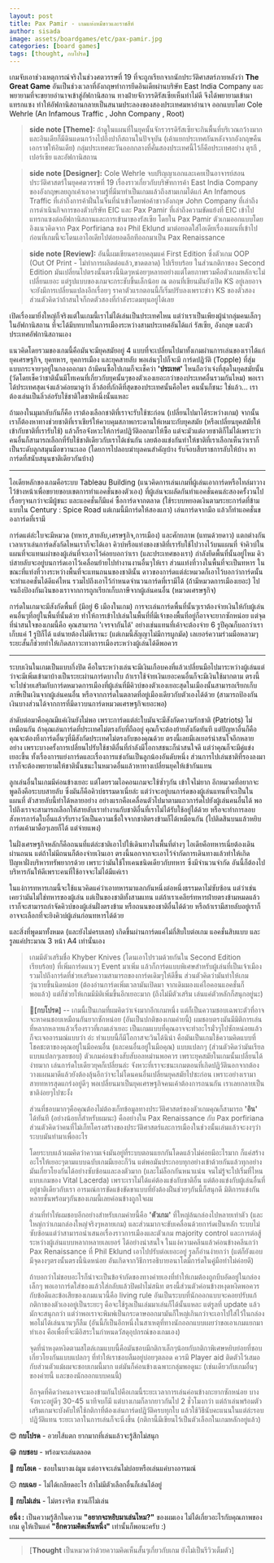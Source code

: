 ```yaml
---
layout: post
title: Pax Pamir - เกมแห่งหมีขาวและราชสีห์
author: sisada
image: assets/boardgames/etc/pax-pamir.jpg
categories: [board games]
tags: [thought, กบโปรด]
---
```

เกมจับเอาช่วงเหตุการณ์จริงในช่วงศตวรรษที่ 19 ที่จะถูกเรียกจากนักประวัติศาสตร์ภายหลังว่า **The Great Game** อันเป็นช่วงเวลาที่อังกฤษทำการยึดอินเดียผ่านบริษัท East India Company และพยายามที่จะขยายอำนาจเข้าสู่อัฟกานิสถาน ทางฝ่ายจักวรรดิรัสเซียเห็นท่าไม่ดี จึงได้พยายามเข้ามาแทรกแซง ทำให้อัฟกานิสถานกลายเป็นสนามประลองของสองประเทศมหาอำนาจ ออกแบบโดย Cole Wehrle (An Infamous Traffic , John Company , Root)

> **side note [Theme]:** ถ้าดูในแผนที่ในยุคนั้นจักรวรรดิรัสเซียจะกินพื้นที่บริเวณกว้างมาก และอินเดียก็มีดินแดนกว้างไปถึงปากีสถานในปัจจุบัน (เค้าแยกประเทศกันหลังจากอังกฤษคืนเอกราชให้อินเดีย) กลุ่มประเทศตะวันออกกลางที่คั่นสองประเทศนี้ไว้ก็คือประเทศอย่าง ตุรกี , เปอร์เซีย และอัฟกานิสถาน



> **side note [Designer]:** Cole Wehrle จบปริญญาเอกและเคยเป็นอาจารย์สอนประวัติศาสตร์ในยุคศตวรรษที่ 19 เรื่องราวเกี่ยวกับบริษัทการค้า East India Company ของอังกฤษเลยถูกเค้าเอาความรู้ที่มีมาทำเป็นเกมแล้วถึงสามเกมได้แก่ An Infamous Traffic ที่เล่าถึงการค้าฝิ่นในจีนที่นำเข้าโดยพ่อค้าชาวอังกฤษ John Company ที่เล่าถึงการดำเนินกิจการของตัวบริษัท EIC และ Pax Pamir ที่เล่าถึงความขัดแย้งที่ EIC เข้าไปแทรกแซงต่ออัฟกานิสถานและการเข้ามาของรัสเซีย โดยใน Pax Pamir ตัวเกมออกแบบโดยอิงแนวคิดจาก Pax Porfiriana ของ Phil Eklund มาต่อยอดใส่ไอเดียเรื่องแผนที่เข้าไป ก่อนที่เกมนี้จะโดนเอาไอเดียไปต่อยอดอีกทีออกมาเป็น Pax Renaissance



> **side note [Review]:** อันนี้ผมเขียนครอบคลุมแค่ First Edition ซึ่งตัวเกม OOP (Out Of Print - ไม่ทำการผลิตต่อแล้ว,ขาดตลาด) ไปเรียบร้อย ในส่วนกติกาของ Second Edition มันเปลี่ยนไปตรงนั้นตรงนี้นิดๆหน่อยๆหลายอย่างแต่โดยภาพรวมคือตัวเกมหลักจะไม่เปลี่ยนเยอะ แต่รูปแบบของเกมจะกระชับขึ้นเล็กน้อย ณ ตอนที่เขียนมันยังเปิด KS อยู่เลยอาจจะยังมีการเปลี่ยนแปลงอีกเรื่อยๆ ราคาตัวแรกตอนนี้ก็เริ่มปรับลงเพราะข่าว KS ของตัวสอง ส่วนตัวคิดว่าถ้าสนใจก็กดตัวสองที่กำลังระดมทุนอยู่ได้เลย


เปิดเรื่องมายิ่งใหญ่ก็จริงแต่ในเกมนี้เราไม่ได้เล่นเป็นประเทศไหน แต่ว่าเราเป็นเพียงผู้นำกลุ่มคนเล็กๆในอัฟกานิสถาน ที่จะได้มีบทบาทในการเมืองระหว่างสามประเทศอันได้แก่ รัสเซีย, อังกฤษ และตัวประเทศอัฟกานิสถานเอง

แนวคิดโดยรวมของเกมนี้คือมันจะมียุคสมัยอยู่ 4 แบบที่จะเปลี่ยนไปมาทั้งเกมผ่านการเล่นของเราได้แก่ ยุคเศรษฐกิจ, ยุคทหาร, ยุคการเมือง และยุคสายลับ พอเล่นๆไปก็จะมี การ์ดปฎิวัติ (Topple) ที่สุ่มแบบกระจายๆอยู่ในกองออกมา ถ้ามีคนซื้อไปเกมก็จะเช็คว่า **'ประเทศ'** ไหนถือว่าเจ๋งที่สุดในยุคสมัยนั้น (วัดโดยเช็คว่าชาตินั้นมีโทเคนที่เกี่ยวกับยุคนั้นๆของตัวเองเยอะกว่าของประเทศอื่นรวมกันไหม) พอเราได้ประเทศสุดเจ๋งแล้วค่อยมาดูว่า ลิ่วล้อที่ภักดีที่สุดของประเทศนั้นคือใคร คนนั้นก็ชนะ ใช่แล้ว... เราต้องเล่นเป็นลิ่วล่อรับใช้ชาติใดชาติหนึ่งนั้นแหละ

ถ้ามองในมุมกลับกันก็คือ เราต้องเลือกชาติที่เราจะรับใช้ซะก่อน (เปลี่ยนไปมาได้ระหว่างเกม) จากนั้นเราก็ต้องหาทางช่วยชาติที่เราเชียร์ให้ควบคุมสภาพกระดานให้เหมาะกับยุคสมัย (หรือเปลี่ยนยุคสมัยให้เข้ากับชาติที่เรารับใช้) แล้วก็รอจังหวะให้การ์ดปฎิวัติออกมาให้ซื้อ แต่จะมัวแต่อวยชาติก็ไม่ได้เพราะว่าคนอื่นก็สามารถเลือกที่รับใช้ชาติเดียวกับเราได้เช่นกัน เลยต้องแข่งกันทำให้ชาติที่เราเลือกเห็นว่าเราก็เป็นระดับลูกสมุนมือขวานะเออ (โดยการไปลอบฆ่าบุลคนสำคัญบ้าง รับจ๊อบสืบราชการลับให้บ้าง หาการ์ดที่สนับสนุนชาติเดียวกันบ้าง)


---



ไอเดียหลักของเกมคือระบบ Tableau Building (แนวคิดการเล่นเกมที่ผู้เล่นเอาการ์ดหรือไทล์มาวางไว้ข้างหน้าเพื่อขยายขอบเขตการทำแอคชั่นของตัวเอง) ที่ผู้เล่นจะผลัดกันทำแอคชั่นคนล่ะสองครั้งวนไปเรื่อยๆจนกว่าจะมีผู้ชนะ และแอคชั่นก็มีแค่ ซื้อการ์ดจากตลาด (ใช้ระบบหยอดเงินตามระยะการ์ดที่ข้ามแบบใน Century : Spice Road แต่เกมนี้มีการ์ดให้สองแถว) เล่นการ์ดจากมือ แล้วก็ทำแอคชั่นของการ์ดที่เรามี

การ์ดแต่ล่ะใบจะมีหมวด (ทหาร,สายลับ,เศรษฐกิจ,การเมือง) และศักยภาพ (แทนด้วยดาว) แตกต่างกัน เวลาเราเล่นการ์ดสังกัดไหนเราก็จะได้เอา คิวบ์หรือแท่งของชาติที่เรารับใช้ไปวางไว้บนแผนที่ จำคิวบ์ในแผนที่จะแทนเผ่าของผู้เล่นที่จะเอาไว้ค่อยบอกว่าเรา (และประเทศของเรา) กำลังยึดพื้นที่นั้นอยู่ไหม คิวบ์สายลับจะอยู่บนการ์ดเอาไว้เคลื่อนย้ายไปทำงานงานอื่นๆให้เรา ส่วนแท่งที่วางในพื้นที่จะเป็นทหาร ในขณะที่แท่งที่วางระหว่างพื้นที่จะแทนถนนของชาตินั้น ดาวของการ์ดแต่ล่ะหมวดก็เอาไว้บอกว่าการ์ดนั้นจะทำแอคชั่นได้ดีแค่ไหน รวมไปถึงเอาไว้กำหนดจำนวนการ์ดที่เรามีได้ (ถ้ามีหมวดการเมืองเยอะ) ไปจนถึงป้องกันเงินของเราจากการถูกเรียกเก็บภาษีจากผู้เล่นคนอื่น (หมวดเศรษฐกิจ)

การ์ดในเกมจะมีสังกัดพื้นที่ (มีอยู่ 6 เมืองในเกม) การจะเล่นการ์ดพื้นที่นั้นๆเราต้องจ่ายเงินให้กับผู้เล่นคนอื่นๆที่อยู่ในพื้นที่นั้นด้วย ทำให้การเข้าไปเล่นในพื้นที่ที่มีเจ้าของพื้นที่อยู่ก็อาจจะยากซักหน่อย แต่จุดที่น่าสนใจของเกมนี้คือ คุณสามารถ 'เจรจากันได้' อย่างเช่นแทนที่เค้าจะต้องจ่าย 6 รูปีคุณก็บอกว่าเราเก็บแค่ 1 รูปีก็ได้ แต่นายต้องไม่ตีเรานะ (แต่เกมนี้สัญญาไม่มีการผูกมัด) เลเยอร์ความร่วมมือหลวมๆระยะสั้นก็ช่วยทำให้เกิดสภาวะทางการเมืองระหว่างผู้เล่นได้ดีพอควร


---



ระบบเงินในเกมเป็นแบบกึ่งปิด คือในระหว่างเล่นจะมีเงินเกือบคงที่แล้วเปลี่ยนมือไปมาระหว่างผู้เล่นแต่ว่าจะมีเพิ่มเข้ามาบ้างเป็นระยะผ่านการ์ดบางใบ ถ้าเราใช้จ่ายเงินเยอะคนอื่นก็จะมีเงินใช้มากตาม ตรงนี้จะไปช่วยเสริมกับการ์ดหมวดการเมืองที่ผู้เล่นที่มีคิวบ์ของตัวเองเยอะสุดในเมืองนั้นสามารถเรียกเก็บภาษีเป็นเงินจากผู้เล่นคนอื่น หรือจากการ์ดในตลาดที่อยู่เมืองเดียวกับตัวเองได้ด้วย (สามารถป้องกันเงินบางส่วนได้จากการที่มีดาวบนการ์ดหมวดเศรษฐกิจเยอะพอ)

ลำดับต่อมาคือคุณมีแค่เงินยังไม่พอ เพราะการ์ดแต่ล่ะใบมันจะมีสังกัดความรักชาติ (Patriots) ไม่เหมือนกัน ถ้าคุณเล่นการ์ดที่ประเทศไม่ตรงกับที่ถืออยู่ คุณก็จะต้องย้ายสังกัดทันที แต่ปัญหาอื่นก็คือคุณจะต้องทิ้งการ์ดอื่นๆที่มีสังกัดประเทศไม่ตรงกับของคุณด้วย ตรงนี้เลยมีเลเยอร์น่าสนใจอีกหลายอย่าง เพราะบางครั้งการเปลี่ยนไปรับใช้ชาติอื่นที่กำลังมีโอกาสชนะก็น่าสนใจดี แต่ว่าคุณก็จะมีคู่แข่งเยอะขึ้น ทั้งเรื่องการแย่งการ์ดและเรื่องการแข่งกันเป็นลูกน้องอันดับหนึ่ง ส่วนการไปเล่นชาติที่รองลงมาเราก็จะต้องพยายามให้ชาตินั้นชนะในหมวดอื่นแล้วหาทางเปลี่ยนยุคให้เข้ากันแทน

ลูกเล่นอื่นในเกมมีค่อนข้างเยอะ แต่โดยรวมไอคอนเกมจะใช้ซ้ำๆกัน เข้าใจไม่ยาก อีกหมวดที่อยากจะพูดถึงคือระบบสายลับ ซึ่งมันก็คือคิวบ์ธรรมดาเนี่ยล่ะ แต่ว่าจะอยู่บนการ์ดของผู้เล่นแทนที่จะเป็นในแผนที่ ตัวสายลับนี้ทำได้หลายอย่าง อย่างแรกคือเคลื่อนตัวไปมาตามแถวการ์ดไปยังผู้เล่นคนอื่นได้ พอไปถึงเราจะสามารถเลือกให้สายลับเราทำงานกับชาติอื่นที่เราไม่ได้รับใช้อยู่ได้ด้วย หรือจะทำการลอบสังหารการ์ดใบอื่นแล้วรับรางวัลเป็นความเชื่อใจจากชาติตรงข้ามก็ได้เหมือนกัน (ไปติดสินบนแล้วหยิบการ์ดเค้ามาดื้อๆเลยก็ได้ แต่จ่ายแพง)

ในฝั่งเศรษฐกิจหลักก็คือถนนที่แต่ล่ะชาติเอาไปใช้เดินทางในพื้นที่ต่างๆ ไอเดียคือทหารเนี่ยต้องเดินผ่านถนน แต่ถ้าไม่มีถนนก็ต้องจ่ายเงินเอา ตรงนี้นอกจากจะเอาไว้จำกัดการเดินทางแล้วทำให้เกิดปัญหาฝั่งบริหารทรัพยากรด้วย เพราะว่ามันใช้โทเคนชนิดเดียวกับทหาร ซึ่งมีจำนวนจำกัด อันนี้ก็ต้องไปบริหารกันให้ดีเพราะคนที่ใช้อาจจะไม่ได้มีแค่เรา

ในแง่การทหารเกมนี้จะใช้แนวคิดแค่ว่าเอาทหารมาแลกกันหนึ่งต่อหนึ่งธรรมดาไม่ซับซ้อน แต่ว่าเช่นเคยว่ามันไม่ใช่ทหารของผู้เล่น แต่เป็นของชาติทั้งสามแทน แต่ถ้าเราเคลียร์ทหารฝ่ายตรงข้ามหมดแล้วเราก็จะสามารถกำจัดคิวบ์ของผู้เล่นฝั่งตรงข้าม หรือถนนของชาติอื่นได้ด้วย หรือถ้าเรามีสายลับอยู่เราก็อาจจะเลือกที่จะยิงคิวบ์ผู้เล่นก่อนทหารได้ด้วย

และสิ่งที่พูดมาทั้งหมด (และยังไม่ครบเลย) เกิดขึ้นผ่านการ์ดแค่ไม่กี่สิบใบต่อเกม แอคชั่นสิบแบบ และรูลแค่ประมาณ 3 หน้า A4 เท่านั้นเอง


> เกมมีตัวเสริมชื่อ Khyber Knives (โดนเอาไปรวมด้วยกันใน Second Edition เรียบร้อย) ที่เพิ่มการ์ดแนวๆ Event มาเพิ่ม แล้วก็การ์ดแบบพิเศษสำหรับผู้เล่นที่เป็นเจ้าเมือง รวมไปถึงการ์ดที่ช่วยเสริมความสามารถของการ์ดเดิมๆให้ดีขึ้น ส่วนตัวคิดว่ามันทำให้เกมวุ่นวายขึ้นนิดหน่อย (ต้องอ่านการ์ดเพิ่มเวลามันเปิดมา จากเดิมมองแค่ไอคอนแอคชั่นก็พอแล้ว) แต่ก็ช่วยให้เกมมีมิติเพิ่มขึ้นอีกเยอะมาก (ถึงไม่มีตัวเสริม เล่นแค่ตัวหลักก็สนุกอยู่นะ)



> 🐸**[กบโปรด]** -- เกมนี้เป็นเกมที่ผมคิดว่าเจ๋งมากอีกเกมหนึ่ง แต่ก็เป็นความชอบเฉพาะตัวที่อาจจะหาคนชอบเหมือนกันยากซักหน่อย (อันเป็นปกติของเกมค่ายนี้) ผมชอบตรงมันมีมิติการเล่นที่หลากหลายแล้วเรื่องราวที่เกมเล่าเยอะ เป็นเกมแบบที่คุณอาจจะทำอะไรมั่วๆไปซักหน่อยแล้วก็จะเจออารมณ์แบบว่า อ่ะ ทำแบบนี้ก็มีโอกาสจะวินได้นิน่า คือมันเป็นเกมใช้ความคิดแบบที่โชคชะตาของคุณอยู่ในมือคนอื่น (และคนอื่นอยู่ในมือคุณ) แบบแปลกๆ (ส่วนตัวคิดว่ามันเรียลแบบแปลกๆเลยชอบ) ตัวเกมค่อนข้างสับสับอลหม่านพอควร เพราะยุคสมัยในเกมนั้นเปลี่ยนได้ง่ายมาก เล่นการ์ดใบเดียวยุคก็เปลี่ยนล่ะ จังหวะที่เราจะชนะเกมตอนที่เกิดปฎิวัตินอกจากต้องวางแผนมาดีแล้วยังต้องลุ้นอีกว่าจะไม่โดนคนอื่นเปลี่ยนยุคสมัยไปซะก่อน เพราะอย่างเรามาสายทหารสุดแกร่งอยู่ดีๆ พอเปลี่ยนมาเป็นยุคเศรษฐกิจคนเค้าต้องการถนนกัน เราเลยกลายเป็นชาติง่อยๆไปซะงั้ง
> 
> ส่วนที่ชอบมากๆคือคุณต้องไม่ต้องเก็ทข้อมูลทางประวัติศาสตร์ของตัวเกมคุณก็สามารถ **'อิน'** ได้ทันที (อย่างน้อยก็สำหรับผมนะ) คืออย่างใน Pax Renaissance กับ Pax porfiriana ส่วนตัวคิดว่าคนที่ไม่เก็ทโครงสร้างของประวัติศาสตร์และการเมืองในช่วงนั้นเล่นแล้วจะงงๆว่าระบบมันทำมาเพื่ออะไร
> 
> โดยระบบแล้วผมคิดว่าความเจ๋งมันอยู่ที่ระบบตอนแยกกันโดดแล้วไม่ค่อยมีอะไรมาก ก็แค่สร้างอะไรให้เยอะๆตามแบบฉบับเกมมีเยอะก็วิน แต่พอมันประกอบทุกอย่างเข้าด้วยกันแล้วทุกอย่างมันเกี่ยวโยงกันได้อย่างซับซ้อนและลงตัวมาก (และไม่ล็อกกันหนาแน่น จนไม่รู้จะไปเริ่มที่ไหนแบบเกมของ Vital Lacerda) เพราะเราไม่ได้แค่ต้องแข่งกับชาติอื่น แต่ต้องแข่งกับผู้เล่นอื่นที่อยู่ชาติเดียวกับเรา อารมณ์การขัดแข้งขัดขาแบบที่ยังต้องฝืนช่วยๆกันนี้ก็สนุกดี มิติการแข่งกันหลายชั้นพร้อมๆกันของเกมนี้เลยค่อนข้างถูกใจผม
> 
> ส่วนที่ทำให้ผมชอบอีกอย่างสำหรับเกมค่ายนี้คือ **'ตัวเกม'** ที่ใหญ่ล้นกล่องไปหลายเท่าตัว (และใหญ่กว่าเกมกล่องใหญ่จริงๆหลายเกม) และส่วนมากจะขับเคลื่อนด้วยการ์ดเป็นหลัก ระบบไม่ซับซ้อนแต่ว่าสามารถนำเสนอเรื่องราวการเมืองและตัวเกม majority control และการต่อสู้ระหว่างผู้เล่นแบบหลากหลายเลเยอร์ ได้อย่างน่าสนใจ ในแง่ความคลีนแล้วค่อนข้างคลีนกว่า Pax Renaissance ที่ Phil Eklund เอาไปปรับต่อเยอะอยู่ รูลก็อ่านง่ายกว่า (แต่ก็ยังแอบมีจุดงงๆตรงนั้นตรงนี้นิดหน่อย อันเกิดจากวิธีการอธิบายอนาโตมี่การ์ดในคู่มือทำไม่ค่อยดี)
> 
> ถ้าบอกว่าไม่ชอบอะไรก็น่าจะเป็นข้อจำกัดของทางค่ายเองที่ทำให้เกมต้องถูกบีบอัดอยู่ในกล่องเล็กๆ พอเอาการ์ดใส่ซองแล้วใส่กลับแล้วปิดฝาไม่สนิท ตรงนี้ส่วนตัวค่อนข้างหงุดหงิดพอควร กับข้อดีและข้อเสียของเกมแนวนี้คือ living rule อันเป็นระบบที่นักออกแบบจะคอยปรับแก้กติกาของตัวเองอยู่เป็นระยะๆ คือจะใช้รูลเป็นเล่มมาเล่นก็ได้นั้นแหละ แต่รูลที่ update แล้วมักจะสนุกกว่า แต่ว่าพอเราจะพิมพ์เป็นกระดาษออกมามันก็ใหญ่เกินกว่าจะเอาไปใส่ไว้ในกล่อง พอไม่ได้เล่นนานๆก็ลืม (อันนี้ก็เป็นอีกหนึ่งในสาเหตุที่ทางนักออกแบบเผยว่าขอเอาเกมแยกมาทำเอง คือเพื่อที่จะมีอิสระในกำหนดวัสดุอุปกรณ์ของเกมเอง)
> 
> จุดที่น่าหงุดหงิดตามสไตล์เกมแบบนี้คือมันชอบมีกติกาเล็กๆน้อยกับกติกาพิเศษหยิบย่อยที่ชอบเกี่ยวโยงกันแบบแปลกๆ ที่ทำให้เราชอบลืมอยู่บ่อยๆตลอด ควรมี Player aid ติดตัวไว้เสมอ กับส่วนตัวแม้ผมจะชอบเกมนี้มาก แต่มันก็ค่อนข้างเฉพาะกลุ่มพอดูนะ (เช่นเดียวกับเกมอื่นๆของค่ายนี้ และของนักออกแบบคนนี้)
> 
> อีกจุดที่คิดว่าคนอาจจะมองข้ามกันไปคือเกมนี้ระยะเวลาการเล่นค่อนข้างกะยากซักหน่อย บางจังหวะอยู่ดีๆ 30-45 นาทีจบก็มี แต่บางเกมก็ลากยาวกันไป 2 ชั่วโมงกว่า แต่ถ้าเล่นพร้อมตัวเสริมเกมจะบังคับให้ใช้กติกาที่ต้องเล่นการ์ดปฎิวัติครบทุกใบ แล้วใช้วิธีนับคะแนนในแต่ล่ะรอบปฎิวัติแทน ระยะเวลาในการเล่นก็จะนิ่งขึ้น (กติกานี้มีเขียนไว้เป็นตัวเลือกในเกมหลักอยู่แล้ว)


😍 **กบโปรด** - อวยไส้แตก ยากมากที่เล่นแล้วจะรู้สึกไม่สนุก

😁 **กบชอบ** - พร้อมจะเล่นตลอด

🙂 **กบโอเค** - ชอบในบางแง่มุม แต่อาจจะเล่นไม่บ่อยหรือเล่นแค่บางอารมณ์

😐 **กบเฉย** - ไม่ได้เกลียดอะไร ถ้าไม่มีตัวเลือกอื่นก็เล่นได้อยู่

🖕 **กบไม่เล่น** - ไม่ตรงจริต ชวนก็ไม่เล่น

**อนึ่ง :** เป็นความรู้สึกในความ **"อยากจะหยิบมาเล่นไหม?"** ของผมเอง ไม่ได้เกี่ยวอะไรกับคุณภาพของเกม ดูให้เป็นแค่ **"อีกความคิดเห็นหนึ่ง"** เท่านั้นก็พอนะครับ :)



---



> 
> [**Thought** เป็นหมวดว่าด้วยความคิดเห็นสั้นๆเกี่ยวกับเกม ยังไม่เป็นรีวิวเต็มตัว]
> 
> 
> 

